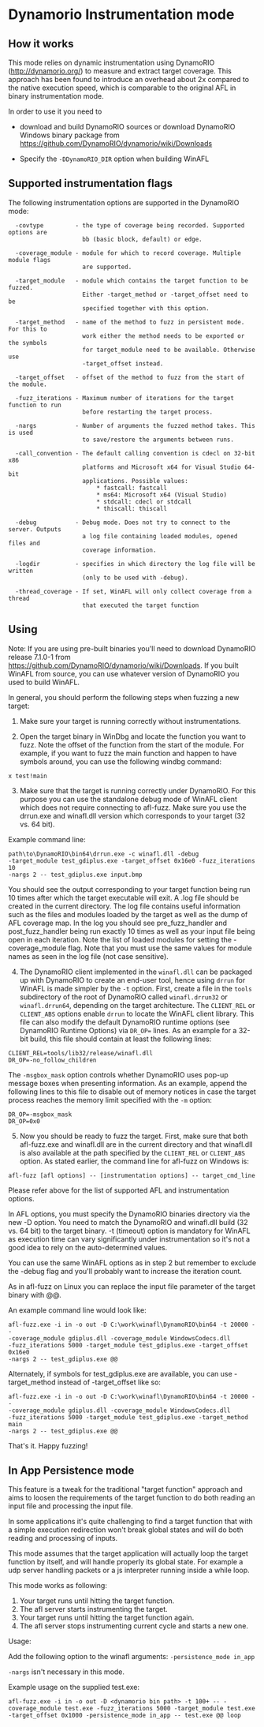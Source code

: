 # Dynamorio Instrumentation mode

## How it works

This mode relies on dynamic instrumentation using DynamoRIO
(http://dynamorio.org/) to measure and extract target coverage. This approach
has been found to introduce an overhead about 2x compared to the native
execution speed, which is comparable to the original AFL in binary
instrumentation mode.

In order to use it you need to

 - download and build DynamoRIO sources or download DynamoRIO Windows binary
package from https://github.com/DynamoRIO/dynamorio/wiki/Downloads

 - Specify the `-DDynamoRIO_DIR` option when building WinAFL

## Supported instrumentation flags

The following instrumentation options are supported in the DynamoRIO mode:

```
  -covtype         - the type of coverage being recorded. Supported options are
                     bb (basic block, default) or edge.

  -coverage_module - module for which to record coverage. Multiple module flags
                     are supported.

  -target_module   - module which contains the target function to be fuzzed.
                     Either -target_method or -target_offset need to be
                     specified together with this option.

  -target_method   - name of the method to fuzz in persistent mode. For this to
                     work either the method needs to be exported or the symbols
                     for target_module need to be available. Otherwise use
                     -target_offset instead.

  -target_offset   - offset of the method to fuzz from the start of the module.

  -fuzz_iterations - Maximum number of iterations for the target function to run
                     before restarting the target process.

  -nargs           - Number of arguments the fuzzed method takes. This is used
                     to save/restore the arguments between runs.

  -call_convention - The default calling convention is cdecl on 32-bit x86
                     platforms and Microsoft x64 for Visual Studio 64-bit
                     applications. Possible values:
                         * fastcall: fastcall
                         * ms64: Microsoft x64 (Visual Studio)
                         * stdcall: cdecl or stdcall
                         * thiscall: thiscall

  -debug           - Debug mode. Does not try to connect to the server. Outputs
                     a log file containing loaded modules, opened files and
                     coverage information.

  -logdir          - specifies in which directory the log file will be written
                     (only to be used with -debug).

  -thread_coverage - If set, WinAFL will only collect coverage from a thread
                     that executed the target function
```

## Using

Note: If you are using pre-built binaries you'll need to download DynamoRIO
release 7.1.0-1 from https://github.com/DynamoRIO/dynamorio/wiki/Downloads.
If you built WinAFL from source, you can use whatever version of DynamoRIO
you used to build WinAFL.

In general, you should perform the following steps when fuzzing a new target:

1. Make sure your target is running correctly without instrumentations.

2. Open the target binary in WinDbg and locate the function you want to fuzz.
Note the offset of the function from the start of the module. For example, if
you want to fuzz the main function and happen to have symbols around, you can
use the following windbg command:

```
x test!main
```

3. Make sure that the target is running correctly under DynamoRIO. For this
purpose you can use the standalone debug mode of WinAFL client which does not
require connecting to afl-fuzz. Make sure you use the drrun.exe and winafl.dll
version which corresponds to your target (32 vs. 64 bit).

Example command line:

```
path\to\DynamoRIO\bin64\drrun.exe -c winafl.dll -debug
-target_module test_gdiplus.exe -target_offset 0x16e0 -fuzz_iterations 10
-nargs 2 -- test_gdiplus.exe input.bmp
```

You should see the output corresponding to your target function being run 10
times after which the target executable will exit. A .log file should be
created in the current directory. The log file contains useful information
such as the files and modules loaded by the target as well as the dump of AFL
coverage map. In the log you should see pre_fuzz_handler and post_fuzz_handler
being run exactly 10 times as well as your input file being open in each
iteration. Note the list of loaded modules for setting the -coverage_module
flag. Note that you must use the same values for module names as seen in the
log file (not case sensitive).

4. The DynamoRIO client implemented in the `winafl.dll` can be packaged up with
DynamoRIO to create an end-user tool, hence using `drrun` for WinAFL is made
simpler by the `-t` option. First, create a file in the `tools` subdirectory of
the root of DynamoRIO called `winafl.drrun32` or `winafl.drrun64`, depending on
the target architecture. The `CLIENT_REL` or `CLIENT_ABS` options enable `drrun`
to locate the WinAFL client library. This file can also modify the default
DynamoRIO runtime options (see DynamoRIO Runtime Options) via `DR_OP=` lines.
As an example for a 32-bit build, this file should contain at least the
following lines:

```
CLIENT_REL=tools/lib32/release/winafl.dll
DR_OP=-no_follow_children
```

The `-msgbox_mask` option controls whether DynamoRIO uses pop-up message boxes
when presenting information. As an example, append the following lines to this
file to disable out of memory notices in case the target process reaches
the memory limit specified with the `-m` option:

```
DR_OP=-msgbox_mask
DR_OP=0x0
```

5. Now you should be ready to fuzz the target. First, make sure that both
afl-fuzz.exe and winafl.dll are in the current directory and that winafl.dll
is also available at the path specified by the `CLIENT_REL` or `CLIENT_ABS`
option. As stated earlier, the command line for afl-fuzz on Windows is:

```
afl-fuzz [afl options] -- [instrumentation options] -- target_cmd_line
```

Please refer above for the list of supported AFL and instrumentation options.

In AFL options, you must specify the DynamoRIO binaries directory via the new
-D option. You need to match the DynamoRIO and winafl.dll build (32 vs. 64 bit)
to the target binary. -t (timeout) option is mandatory for WinAFL as execution
time can vary significantly under instrumentation so it's not a good idea to
rely on the auto-determined values.

You can use the same WinAFL options as in step 2 but remember to exclude the
-debug flag and you'll probably want to increase the iteration count.

As in afl-fuzz on Linux you can replace the input file parameter of the target
binary with @@.

An example command line would look like:

```
afl-fuzz.exe -i in -o out -D C:\work\winafl\DynamoRIO\bin64 -t 20000 --
-coverage_module gdiplus.dll -coverage_module WindowsCodecs.dll
-fuzz_iterations 5000 -target_module test_gdiplus.exe -target_offset 0x16e0
-nargs 2 -- test_gdiplus.exe @@
```

Alternately, if symbols for test_gdiplus.exe are available, you can use
-target_method instead of -target_offset like so:

```
afl-fuzz.exe -i in -o out -D C:\work\winafl\DynamoRIO\bin64 -t 20000 --
-coverage_module gdiplus.dll -coverage_module WindowsCodecs.dll
-fuzz_iterations 5000 -target_module test_gdiplus.exe -target_method main
-nargs 2 -- test_gdiplus.exe @@
```

That's it. Happy fuzzing!


## In App Persistence mode

This feature is a tweak for the traditional "target function" approach and aims
to loosen the requirements of the target function to do both reading
an input file and processing the input file.

In some applications it's quite challenging to find a target function
that with a simple execution redirection won't break global states and will do
both reading and processing of inputs.

This mode assumes that the target application will actually loop
the target function by itself, and will handle properly its global state.
For example a udp server handling packets or a js interpreter running inside
a while loop.

This mode works as following:
1. Your target runs until hitting the target function.
2. The afl server starts instrumenting the target.
3. Your target runs until hitting the target function again.
4. The afl server stops instrumenting current cycle and starts a new one.

Usage:

Add the following option to the winafl arguments:
`-persistence_mode in_app`

`-nargs` isn't necessary in this mode.

Example usage on the supplied test.exe:

```
afl-fuzz.exe -i in -o out -D <dynamorio bin path> -t 100+ -- -coverage_module test.exe -fuzz_iterations 5000 -target_module test.exe -target_offset 0x1000 -persistence_mode in_app -- test.exe @@ loop
```


